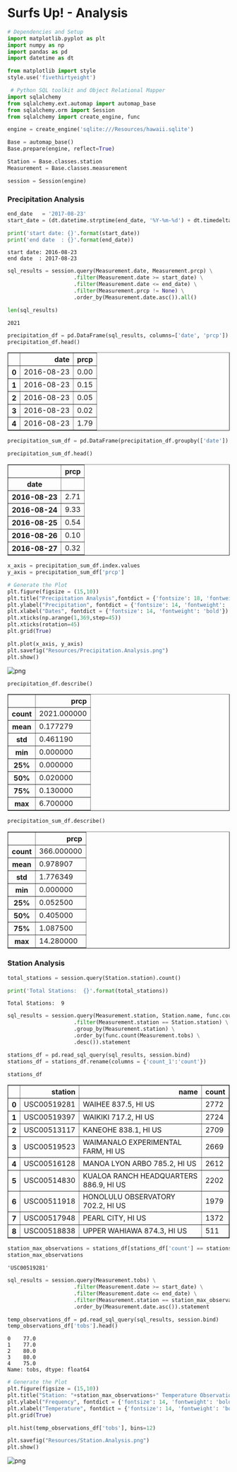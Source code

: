 
# Surfs Up! - Analysis


```python
# Dependencies and Setup
import matplotlib.pyplot as plt
import numpy as np
import pandas as pd
import datetime as dt
```


```python
from matplotlib import style
style.use('fivethirtyeight')
```


```python
 # Python SQL toolkit and Object Relational Mapper
import sqlalchemy
from sqlalchemy.ext.automap import automap_base
from sqlalchemy.orm import Session
from sqlalchemy import create_engine, func
```


```python
engine = create_engine('sqlite:///Resources/hawaii.sqlite')
```


```python
Base = automap_base()
Base.prepare(engine, reflect=True)

Station = Base.classes.station
Measurement = Base.classes.measurement
```


```python
session = Session(engine)
```

### Precipitation Analysis


```python
end_date   = '2017-08-23'
start_date = (dt.datetime.strptime(end_date, '%Y-%m-%d') + dt.timedelta(days=-365)).strftime('%Y-%m-%d')

print('start date: {}'.format(start_date))
print('end date  : {}'.format(end_date))
```

    start date: 2016-08-23
    end date  : 2017-08-23



```python
sql_results = session.query(Measurement.date, Measurement.prcp) \
                     .filter(Measurement.date >= start_date) \
                     .filter(Measurement.date <= end_date) \
                     .filter(Measurement.prcp != None) \
                     .order_by(Measurement.date.asc()).all()
```


```python
len(sql_results)
```




    2021




```python
precipitation_df = pd.DataFrame(sql_results, columns=['date', 'prcp'])
precipitation_df.head()
```




<div>
<table border="1" class="dataframe">
  <thead>
    <tr style="text-align: right;">
      <th></th>
      <th>date</th>
      <th>prcp</th>
    </tr>
  </thead>
  <tbody>
    <tr>
      <th>0</th>
      <td>2016-08-23</td>
      <td>0.00</td>
    </tr>
    <tr>
      <th>1</th>
      <td>2016-08-23</td>
      <td>0.15</td>
    </tr>
    <tr>
      <th>2</th>
      <td>2016-08-23</td>
      <td>0.05</td>
    </tr>
    <tr>
      <th>3</th>
      <td>2016-08-23</td>
      <td>0.02</td>
    </tr>
    <tr>
      <th>4</th>
      <td>2016-08-23</td>
      <td>1.79</td>
    </tr>
  </tbody>
</table>
</div>




```python
precipitation_sum_df = pd.DataFrame(precipitation_df.groupby(['date']).sum())
```


```python
precipitation_sum_df.head()
```




<div>
<table border="1" class="dataframe">
  <thead>
    <tr style="text-align: right;">
      <th></th>
      <th>prcp</th>
    </tr>
    <tr>
      <th>date</th>
      <th></th>
    </tr>
  </thead>
  <tbody>
    <tr>
      <th>2016-08-23</th>
      <td>2.71</td>
    </tr>
    <tr>
      <th>2016-08-24</th>
      <td>9.33</td>
    </tr>
    <tr>
      <th>2016-08-25</th>
      <td>0.54</td>
    </tr>
    <tr>
      <th>2016-08-26</th>
      <td>0.10</td>
    </tr>
    <tr>
      <th>2016-08-27</th>
      <td>0.32</td>
    </tr>
  </tbody>
</table>
</div>




```python
x_axis = precipitation_sum_df.index.values
y_axis = precipitation_sum_df['prcp']
```


```python
# Generate the Plot
plt.figure(figsize = (15,10))
plt.title("Precipitation Analysis",fontdict = {'fontsize': 18, 'fontweight': 'bold'})
plt.ylabel("Precipitation", fontdict = {'fontsize': 14, 'fontweight': 'bold'})
plt.xlabel("Dates", fontdict = {'fontsize': 14, 'fontweight': 'bold'})
plt.xticks(np.arange(1,369,step=45))
plt.xticks(rotation=45)
plt.grid(True)

plt.plot(x_axis, y_axis)
plt.savefig("Resources/Precipitation.Analysis.png")
plt.show()
```


![png](Resources/Precipitation.Analysis.png)



```python
precipitation_df.describe()
```




<div>
<table border="1" class="dataframe">
  <thead>
    <tr style="text-align: right;">
      <th></th>
      <th>prcp</th>
    </tr>
  </thead>
  <tbody>
    <tr>
      <th>count</th>
      <td>2021.000000</td>
    </tr>
    <tr>
      <th>mean</th>
      <td>0.177279</td>
    </tr>
    <tr>
      <th>std</th>
      <td>0.461190</td>
    </tr>
    <tr>
      <th>min</th>
      <td>0.000000</td>
    </tr>
    <tr>
      <th>25%</th>
      <td>0.000000</td>
    </tr>
    <tr>
      <th>50%</th>
      <td>0.020000</td>
    </tr>
    <tr>
      <th>75%</th>
      <td>0.130000</td>
    </tr>
    <tr>
      <th>max</th>
      <td>6.700000</td>
    </tr>
  </tbody>
</table>
</div>




```python
precipitation_sum_df.describe()
```




<div>
<table border="1" class="dataframe">
  <thead>
    <tr style="text-align: right;">
      <th></th>
      <th>prcp</th>
    </tr>
  </thead>
  <tbody>
    <tr>
      <th>count</th>
      <td>366.000000</td>
    </tr>
    <tr>
      <th>mean</th>
      <td>0.978907</td>
    </tr>
    <tr>
      <th>std</th>
      <td>1.776349</td>
    </tr>
    <tr>
      <th>min</th>
      <td>0.000000</td>
    </tr>
    <tr>
      <th>25%</th>
      <td>0.052500</td>
    </tr>
    <tr>
      <th>50%</th>
      <td>0.405000</td>
    </tr>
    <tr>
      <th>75%</th>
      <td>1.087500</td>
    </tr>
    <tr>
      <th>max</th>
      <td>14.280000</td>
    </tr>
  </tbody>
</table>
</div>



### Station Analysis


```python
total_stations = session.query(Station.station).count()
```


```python
print('Total Stations:  {}'.format(total_stations))
```

    Total Stations:  9



```python
sql_results = session.query(Measurement.station, Station.name, func.count(Measurement.tobs)) \
                     .filter(Measurement.station == Station.station) \
                     .group_by(Measurement.station) \
                     .order_by(func.count(Measurement.tobs) \
                     .desc()).statement
```


```python
stations_df = pd.read_sql_query(sql_results, session.bind)
stations_df = stations_df.rename(columns = {'count_1':'count'})
```


```python
stations_df
```




<div>
<table border="1" class="dataframe">
  <thead>
    <tr style="text-align: right;">
      <th></th>
      <th>station</th>
      <th>name</th>
      <th>count</th>
    </tr>
  </thead>
  <tbody>
    <tr>
      <th>0</th>
      <td>USC00519281</td>
      <td>WAIHEE 837.5, HI US</td>
      <td>2772</td>
    </tr>
    <tr>
      <th>1</th>
      <td>USC00519397</td>
      <td>WAIKIKI 717.2, HI US</td>
      <td>2724</td>
    </tr>
    <tr>
      <th>2</th>
      <td>USC00513117</td>
      <td>KANEOHE 838.1, HI US</td>
      <td>2709</td>
    </tr>
    <tr>
      <th>3</th>
      <td>USC00519523</td>
      <td>WAIMANALO EXPERIMENTAL FARM, HI US</td>
      <td>2669</td>
    </tr>
    <tr>
      <th>4</th>
      <td>USC00516128</td>
      <td>MANOA LYON ARBO 785.2, HI US</td>
      <td>2612</td>
    </tr>
    <tr>
      <th>5</th>
      <td>USC00514830</td>
      <td>KUALOA RANCH HEADQUARTERS 886.9, HI US</td>
      <td>2202</td>
    </tr>
    <tr>
      <th>6</th>
      <td>USC00511918</td>
      <td>HONOLULU OBSERVATORY 702.2, HI US</td>
      <td>1979</td>
    </tr>
    <tr>
      <th>7</th>
      <td>USC00517948</td>
      <td>PEARL CITY, HI US</td>
      <td>1372</td>
    </tr>
    <tr>
      <th>8</th>
      <td>USC00518838</td>
      <td>UPPER WAHIAWA 874.3, HI US</td>
      <td>511</td>
    </tr>
  </tbody>
</table>
</div>




```python
station_max_observations = stations_df[stations_df['count'] == stations_df['count'].max()].station.values[0]
station_max_observations
```




    'USC00519281'




```python
sql_results = session.query(Measurement.tobs) \
                     .filter(Measurement.date >= start_date) \
                     .filter(Measurement.date <= end_date) \
                     .filter(Measurement.station == station_max_observations) \
                     .order_by(Measurement.date.asc()).statement
```


```python
temp_observations_df = pd.read_sql_query(sql_results, session.bind)
temp_observations_df['tobs'].head()
```




    0    77.0
    1    77.0
    2    80.0
    3    80.0
    4    75.0
    Name: tobs, dtype: float64




```python
# Generate the Plot
plt.figure(figsize = (15,10))
plt.title("Station: "+station_max_observations+" Temperature Observation",fontdict = {'fontsize': 18, 'fontweight': 'bold'})
plt.ylabel("Frequency", fontdict = {'fontsize': 14, 'fontweight': 'bold'})
plt.xlabel("Temperature", fontdict = {'fontsize': 14, 'fontweight': 'bold'})
plt.grid(True)

plt.hist(temp_observations_df['tobs'], bins=12)

plt.savefig("Resources/Station.Analysis.png")
plt.show()
```


![png](Resources/Station.Analysis.png)

